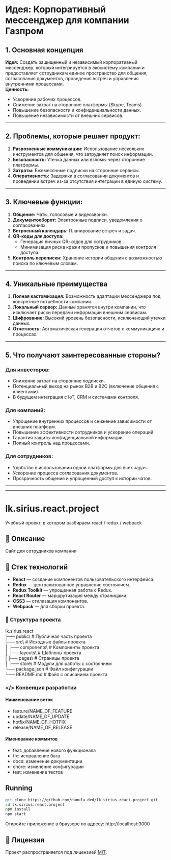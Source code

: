 # Идея: Корпоративный мессенджер для компании Газпром

## 1. Основная концепция  
**Идея:** Создать защищенный и независимый корпоративный мессенджер, который интегрируется в экосистему компании и предоставляет сотрудникам единое пространство для общения, согласования документов, проведения встреч и управления внутренними процессами.  
**Ценность:**  
- Ускорение рабочих процессов.  
- Снижение затрат на сторонние платформы (Skype, Teams).  
- Повышение безопасности и конфиденциальности данных.  
- Повышение независимости от внешних сервисов.

---

## 2. Проблемы, которые решает продукт:
1. **Разрозненные коммуникации:** Использование нескольких инструментов для общения, что затрудняет поиск информации.  
2. **Безопасность:** Утечка данных или взломы через сторонние платформы.  
3. **Затраты:** Ежемесячные подписки на сторонние сервисы.  
4. **Оперативность:** Задержки в согласовании документов и проведении встреч из-за отсутствия интеграции в единую систему.  

---

## 3. Ключевые функции:
1. **Общение:** Чаты, голосовые и видеозвонки.  
2. **Документооборот:** Электронные подписи, уведомления о согласованиях.  
3. **Встроенный календарь:** Планирование встреч и задач.  
4. **QR-коды для доступа:**  
   - Генерация личных QR-кодов для сотрудников.  
   - Минимизация риска кражи пропусков и повышения контроля доступа.  
5. **Контроль переписки:** Хранение истории общения с возможностью поиска по ключевым словам.  

---

## 4. Уникальные преимущества  
1. **Полная кастомизация:** Возможность адаптации мессенджера под конкретные потребности компании.  
2. **Локальный сервер:** Данные хранятся внутри компании, что исключает риски передачи информации внешним сервисам.  
3. **Шифрование:** Высокий уровень безопасности, исключающий утечки данных.  
4. **Отчетность:** Автоматическая генерация отчетов о коммуникациях и процессах.  

---

## 5. Что получают заинтересованные стороны?    

### Для инвесторов:  
- Снижение затрат на сторонние подписки.  
- Потенциальный выход на рынок B2B и B2C (включение общения с клиентами).  
- В будущем интеграция с IoT, CRM и системами контроля.  

### Для компаний:  
- Упрощение внутренних процессов и снижение зависимости от внешних платформ.  
- Повышение эффективности сотрудников и ускорение операций.  
- Гарантия защиты конфиденциальной информации. 
- Полный контроль над процессами.

### Для сотрудников:  
- Удобство в использовании одной платформы для всех задач.  
- Ускорение процесса согласования документов.  
- Прозрачность общения и упрощенный доступ к истории чатов.

---
---


# lk.sirius.react.project
Учебный проект, в котором разбираем react / redux / webpack

## 📌 Описание
Сайт для сотрудников компании

## 🔧 Стек технологий

- **React** — создание компонентов пользовательского интерфейса.
- **Redux** — централизованное управление состоянием.
- **Redux Toolkit** — упрощенная работа с Redux.
- **React Router** — маршрутизация между страницами.
- **CSS3** — стилизация компонентов.
- **Webpack** — для сборки проекта.


###  📂 Структура проекта
lk.sirius.react\
├── public\                           # Публичная часть проекта  
├── src\                              # Исходные файлы проекта  
│   ├── components\                   # Компоненты проекта  
│   ├── layouts\                      # Шаблоны проекта  
|   ├── pages\                        # Страницы проекта  
│   ├── store\                        # Модули для работы с состоянием  
└── package.json                      # Файл конфигурации  
└── README.md                         # Файл с описанием проекта

### </> Конвенция разработки
#### Наименование веток
- feature/NAME_OF_FEATURE
- update/NAME_OF_UPDATE
- hotfix/NAME_OF_HOTFIX
- release/NAME_OF_RELEASE

#### Именование коммитов
- feat: добавление нового функционала
- fix: исправление бага
- docs: изменение документации
- chore: изменение конфигурации
- test: изменение тестов


## Running
```bash
git clone https://github.com/danula-ded/lk.sirius.react.project.git
cd lk.sirius.react.project
npm install
npm start
```

Откройте приложение в браузере по адресу: http://localhost:3000

## 📜 Лицензия
Проект распространяется под лицензией [MIT](https://github.com/danula-ded/lk.sirius.react.project/blob/master/LICENSE).
